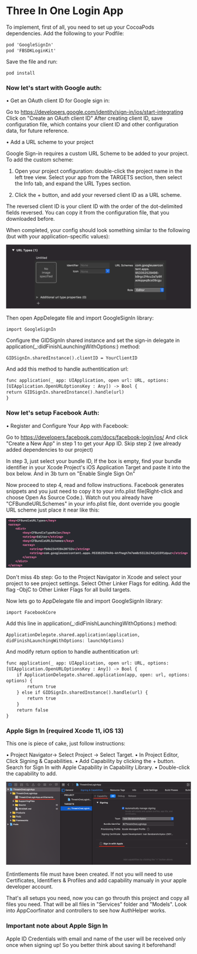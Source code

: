 #  Three In One Login App

To implement, first of all, you need to set up your CocoaPods dependencies.
Add the following to your Podfile:
```
pod 'GoogleSignIn'
pod 'FBSDKLoginKit'
```
Save the file and run:
```
pod install
```
### Now let's start with Google auth:

• Get an OAuth client ID for Google sign in:

Go to https://developers.google.com/identity/sign-in/ios/start-integrating
Click on "Create an OAuth client ID"
After creating client ID, save configuration file, which contains your client ID and other configuration data, for future reference.

• Add a URL scheme to your project

Google Sign-in requires a custom URL Scheme to be added to your project. To add the custom scheme:

1. Open your project configuration: double-click the project name in the left tree view. Select your app from the TARGETS section, then select the Info tab, and expand the URL Types section.

2. Click the + button, and add your reversed client ID as a URL scheme.

The reversed client ID is your client ID with the order of the dot-delimited fields reversed. You can copy it from the configuration file, that you downloaded before.

When completed, your config should look something similar to the following (but with your application-specific values):

![](readme_images/GoogleSignIn1.png)

Then open AppDelegate file and import GoogleSignIn library:

```
import GoogleSignIn
```

Configure the GIDSignIn shared instance and set the sign-in delegate in application(_:didFinishLaunchingWithOptions:) method:

```
GIDSignIn.sharedInstance().clientID = YourClientID
```

And add this method to handle authentitication url:

```
func application(_ app: UIApplication, open url: URL, options: [UIApplication.OpenURLOptionsKey : Any]) -> Bool {
return GIDSignIn.sharedInstance().handle(url)
}
```

### Now let's setup Facebook Auth:

• Register and Configure Your App with Facebook:

Go to https://developers.facebook.com/docs/facebook-login/ios/
And click "Create a New App" in step 1 to get your App ID.
Skip step 2 (we already added dependencies to our project)

In step 3, just select your bundle ID, If the box is empty, find your bundle identifier in your Xcode Project's iOS Application Target and paste it into the box below.
And in 3b turn on "Enable Single Sign On"

Now proceed to step 4, read and follow instructions. Facebook generates snippets and you just need to copy it to your info.plist file(Right-click and choose Open As Source Code.). Watch out you already have "CFBundleURLSchemes" in your info.plist file, dont override you google URL scheme just place it near like this:

![](readme_images/FacebookSignIn1.png)

Don't miss 4b step:
Go to the Project Navigator in Xcode and select your project to see project settings.
Select Other Linker Flags for editing.
Add the flag -ObjC to Other Linker Flags for all build targets.

Now lets go to AppDelegate file and import GoogleSignIn library:
```
import FacebookCore
```
Add this line in application(_:didFinishLaunchingWithOptions:) method:
```
ApplicationDelegate.shared.application(application, didFinishLaunchingWithOptions: launchOptions)
```
And modify return option to handle authentitication url:
```
func application(_ app: UIApplication, open url: URL, options: [UIApplication.OpenURLOptionsKey : Any]) -> Bool {
    if ApplicationDelegate.shared.application(app, open: url, options: options) {
        return true
    } else if GIDSignIn.sharedInstance().handle(url) {
        return true
    }
    return false
}
```

### Apple Sign In (required Xcode 11, iOS 13)

This one is piece of cake, just follow instructions:

• Project Navigator→ Select Project → Select Target.
• In Project Editor, Click Signing & Capabilities.
• Add Capability by clicking the + button. Search for Sign In with Apple Capability in Capability Library.
• Double-click the capability to add.

![](readme_images/AppleSignIn1.png)

Entintlements file must have been created. If not you will need to use Certificates, Identifiers & Profiles and add capability manualy in your apple developer account.

That's all setups you need, now you can go throuth this project and copy all files you need. That will be all files in "Services" folder and "Models". Look into AppCoorfinator and controllers to see how AuthHelper works.

### Important note about Apple Sign In
Apple ID Credentials with email and name of the user will be received only once when signing up! So you better think about saving it beforehand!
